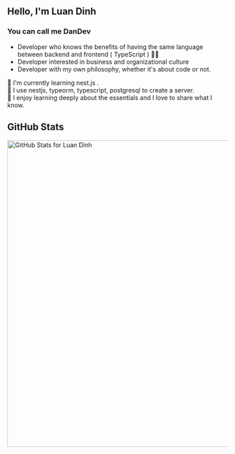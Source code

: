 ## Hello, I'm Luan Dinh
### You can call me DanDev

- Developer who knows the benefits of having the same language between backend and frontend ( TypeScript ) 👨‍💻
- Developer interested in business and organizational culture
- Developer with my own philosophy, whether it's about code or not.

🌱 I'm currently learning nest.js . <br/>
🌱 I use nestjs, typeorm, typescript, postgresql to create a server.  <br/>
🌱 I enjoy learning deeply about the essentials and I love to share what I know. 

## GitHub Stats

<img src="https://github-readme-stats.vercel.app/api?username=PhuND2k3&show_icons=true&include_all_commits=true&count_private=true&theme=jolly&layout=compact" alt="GitHub Stats for Luan Dinh" width="700">

